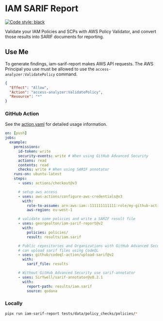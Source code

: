 # IAM SARIF Report

[![Code style: black](https://img.shields.io/badge/code%20style-black-000000.svg)](https://github.com/psf/black)

Validate your IAM Policies and SCPs with AWS Policy Validator, and convert those results into SARIF documents for reporting.

## Use Me

To generate findings, iam-sarif-report makes AWS API requests. The AWS Principal you use must be allowed to use the `access-analyzer:ValidatePolicy` command.

```json
{
  "Effect": "Allow",
  "Action": "access-analyzer:ValidatePolicy",
  "Resource": "*"
}
```

### GitHub Action

See the [action.yaml](action.yaml) for detailed usage information.

```yaml
on: [push]
jobs:
  example:
    permissions:
      id-token: write 
      security-events: write # When using GitHub Advanced Security
      actions: read
      contents: read
      checks: write # When using SARIF annotator
    runs-on: ubuntu-latest
    steps:
      - uses: actions/checkout@v3

      # setup aws access
      - uses: aws-actions/configure-aws-credentials@v3
        with:
          role-to-assume: arn:aws:iam::111111111111:role/my-github-actions-role-test
          aws-region: eu-west-1

      # validate some policies and write a SARIF result file
      - uses: georgealton/iam-sarif-report@v2
        with:
          policies: policies/
          result: results/iam.sarif

      # Public repositories and Organizations with GitHub Advanced Security
      # can upload sarif files using CodeQL
      - uses: github/codeql-action/upload-sarif@v2
        with:
          sarif_file: results

      # Without GitHub Advanced Security use sarif-annotator
      - uses: SirYwell/sarif-annotator@v0.2.1
        with:
          report-path: results/iam.sarif
          source: qodana
```

### Locally

```sh
pipx run iam-sarif-report tests/data/policy_checks/policies/*
```
